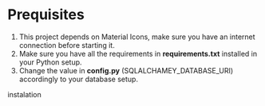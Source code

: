 # Prequisites
1. This project depends on Material Icons, make sure you have an internet connection before starting it.
2. Make sure you have all the requirements in **requirements.txt** installed in your Python setup.
3. Change the value in **config.py** (SQLALCHAMEY_DATABASE_URI) accordingly to your database setup.

instalation
